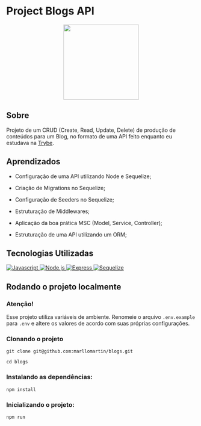 
# Project Blogs API

<div align="center">
<img src=https://i.imgur.com/QL8qzGV.png width="200px">
</div>

## Sobre
Projeto de um CRUD (Create, Read, Update, Delete) de produção de conteúdos para um Blog, no formato de uma API feito
enquanto eu estudava na [Trybe](https://www.betrybe.com/).

## Aprendizados

  * Configuração de uma API utilizando Node e Sequelize;

  * Criação de Migrations no Sequelize;

  * Configuração de Seeders no Sequelize;

  * Estruturação de Middlewares;

  * Aplicação da boa prática MSC (Model, Service, Controller);

  * Estruturação de uma API utilizando um ORM;


## Tecnologias Utilizadas

<a href="https://www.javascript.com/">
<img 
     src="https://img.shields.io/badge/javascript-F0DB4F?style=for-the-badge&logo=javascript&logoColor=323330&logoWidth=20"
     alt="Javascript"
/>
</a>
</a>
<a href="https://nodejs.org/en/">
<img
     src="https://img.shields.io/badge/node.js-333333?style=for-the-badge&logo=nodedotjs&logoColor=77B65D&logoWidth=20"
     alt="Node.js"
/>   
</a>
<a href="https://expressjs.com/pt-br/">
<img
     src="https://img.shields.io/badge/express-90C53F?style=for-the-badge&logo=express&logoColor=fff&logoWidth=20"
     alt="Express"
/>   
<a href="https://sequelize.org/">
<img 
    src="https://img.shields.io/badge/sequelize-36457B?style=for-the-badge&logo=sequelize&logoColor=52B0E7&logoWidth=20"
    alt="Sequelize"
/>
</a>
</div>

## Rodando o projeto localmente

### Atenção!
Esse projeto utiliza variáveis de ambiente. Renomeie o arquivo `.env.example` para `.env` e altere os valores de acordo com suas próprias configurações.

### Clonando o projeto
```
git clone git@github.com:marllomartin/blogs.git

cd blogs
```

### Instalando as dependências:
```
npm install
```
### Inicializando o projeto:
```
npm run
```
